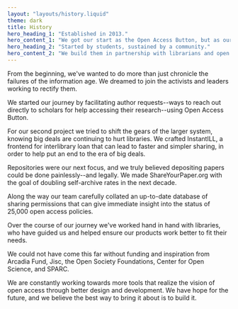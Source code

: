```yaml
---
layout: "layouts/history.liquid"
theme: dark
title: History
hero_heading_1: "Established in 2013."
hero_content_1: "We got our start as the Open Access Button, but as our tools grew, so did we. OA.Works is now the home of our tools."
hero_heading_2: "Started by students, sustained by a community."
hero_content_2: "We build them in partnership with librarians and open advocates striving for a just and kind world. We've been fortunate to have the backing of generous funders."
---
```


From the beginning, we've wanted to do more than just chronicle the failures of the information age. We dreamed to join the activists and leaders working to rectify them.

We started our journey by facilitating author requests--ways to reach out directly to scholars for help accessing their research--using Open Access Button.

For our second project we tried to shift the gears of the larger system, knowing big deals are continuing to hurt libraries. We crafted InstantILL, a frontend for interlibrary loan that can lead to faster and simpler sharing, in order to help put an end to the era of big deals.

Repositories were our next focus, and we truly believed depositing papers could be done painlessly--and legally. We made ShareYourPaper.org with the goal of doubling self-archive rates in the next decade.

Along the way our team carefully collated an up-to-date database of sharing permissions that can give immediate insight into the status of 25,000 open access policies.

Over the course of our journey we've worked hand in hand with libraries, who have guided us and helped ensure our products work better to fit their needs.

We could not have come this far without funding and inspiration from Arcadia Fund, Jisc, the Open Society Foundations, Center for Open Science, and SPARC.

We are constantly working towards more tools that realize the vision of open access through better design and development. We have hope for the future, and we believe the best way to bring it about is to build it.
